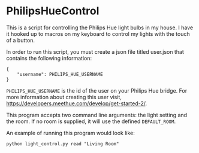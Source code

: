 # PhilipsHueControl

This is a script for controlling the Philips Hue light bulbs in my house. I have it hooked up to macros on my keyboard
to control my lights with the touch of a button.

In order to run this script, you must create a json file titled user.json that contains the following information:
```
{
    "username": PHILIPS_HUE_USERNAME
}
```
`PHILIPS_HUE_USERNAME` is the id of the user on your Philips Hue bridge. For more information about creating this
user visit, https://developers.meethue.com/develop/get-started-2/.

This program accepts two command line arguments: the light setting and the room. If no room is supplied, it will use the
defined `DEFAULT_ROOM`.

An example of running this program would look like:
```
python light_control.py read "Living Room"
```